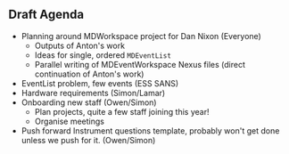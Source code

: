 ## Draft Agenda

* Planning around MDWorkspace project for Dan Nixon (Everyone)
  * Outputs of Anton's work
  * Ideas for single, ordered `MDEventList`
  * Parallel writing of MDEventWorkspace Nexus files (direct continuation of Anton's work)
* EventList problem, few events (ESS SANS)
* Hardware requirements (Simon/Lamar)
* Onboarding new staff (Owen/Simon)
  * Plan projects, quite a few staff joining this year!
  * Organise meetings
* Push forward Instrument questions template, probably won't get done unless we push for it. (Owen/Simon)
  

